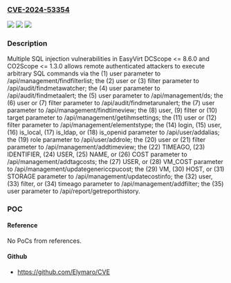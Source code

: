 ### [CVE-2024-53354](https://cve.mitre.org/cgi-bin/cvename.cgi?name=CVE-2024-53354)
![](https://img.shields.io/static/v1?label=Product&message=n%2Fa&color=blue)
![](https://img.shields.io/static/v1?label=Version&message=n%2Fa&color=blue)
![](https://img.shields.io/static/v1?label=Vulnerability&message=n%2Fa&color=brighgreen)

### Description

Multiple SQL injection vulnerabilities in EasyVirt DCScope <= 8.6.0 and CO2Scope <= 1.3.0 allows remote authenticated attackers to execute arbitrary SQL commands via the (1) user parameter to /api/management/findfilterlist; the (2) user or (3) filter parameter to /api/audit/findmetawatcher; the (4) user parameter to /api/audit/findmetaalert; the (5) user parameter to /api/management/ds; the (6) user or (7) filter parameter to /api/audit/findmetarunalert; the (7) user parameter to /api/management/findtimeview; the (8) user, (9) filter or (10) target parameter to /api/management/getihmsettings; the (11) user or (12) filter parameter to /api/management/elementstype; the (14) login, (15) user, (16) is_local, (17) is_ldap, or (18) is_openid parameter to /api/user/addalias; the (19) role parameter to /api/user/addrole; the (20) user or (21) filter parameter to /api/management/addtimeview; the (22) TIMEAGO, (23) IDENTIFIER, (24) USER, (25) NAME, or (26) COST parameter to /api/management/addtagcosts; the (27) USER, or (28) VM_COST parameter to /api/management/updategenericcpucost; the (29) VM, (30) HOST, or (31) STORAGE parameter to /api/management/updatecostinfo; the (32) user, (33) filter, or (34) timeago parameter to /api/management/addfilter; the (35) user parameter to /api/report/getreporthistory.

### POC

#### Reference
No PoCs from references.

#### Github
- https://github.com/Elymaro/CVE

